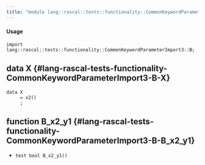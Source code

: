 ```yaml
---
title: "module lang::rascal::tests::functionality::CommonKeywordParameterImport3::B"
---
```


#### Usage

`import lang::rascal::tests::functionality::CommonKeywordParameterImport3::B;`


## data X {#lang-rascal-tests-functionality-CommonKeywordParameterImport3-B-X}

```rascal
data X  
     = x2()
     ;
```

## function B_x2_y1 {#lang-rascal-tests-functionality-CommonKeywordParameterImport3-B-B_x2_y1}

* ``test bool B_x2_y1()``


